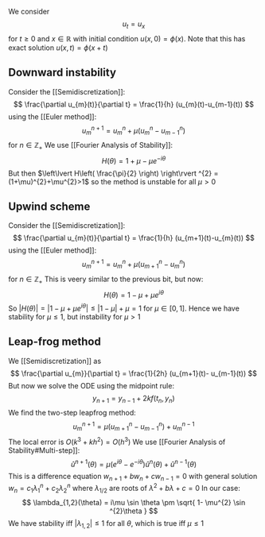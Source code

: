 We consider 
$$
u_{t}=u_{x}
$$
for $t\geq 0$ and $x\in \mathbb{R}$
with initial condition $u(x,0)=\phi(x)$.
Note that this has exact solution $u(x,t)=\phi(x+t)$

## Downward instability
Consider the [[Semidiscretization]]:
$$
\frac{\partial u_{m}(t)}{\partial t} = \frac{1}{h} (u_{m}(t)-u_{m-1}(t))
$$
using the [[Euler method]]:
$$
u_{m}^{n+1}=u_{m}^{n}+\mu(u_{m}^{n}-u_{m-1}^{n})
$$
for $n\in \mathbb{Z}_{+}$
We use [[Fourier Analysis of Stability]]:
$$
H(\theta)=1+\mu-\mu e^{-i\theta}
$$
But then $\left\lvert  H\left( \frac{\pi}{2} \right)  \right\rvert ^{2} =(1+\mu)^{2}+\mu^{2}>1$ 
so the method is unstable for all $\mu>0$
## Upwind scheme
Consider the [[Semidiscretization]]:
$$
\frac{\partial u_{m}(t)}{\partial t} = \frac{1}{h} (u_{m+1}(t)-u_{m}(t))
$$
using the [[Euler method]]:
$$
u_{m}^{n+1} = u_{m}^{n} + \mu(u_{m+1}^{n}-u_{m}^{n})
$$
for $n\in \mathbb{Z}_{+}$
This is veery similar to the previous bit, but now:
$$
H(\theta)=1-\mu+\mu e^{i\theta}
$$
So $\lvert H(\theta) \rvert =\lvert 1-\mu+\mu e^{i\theta} \rvert \leq \lvert 1-\mu \rvert+\mu=1$ for $\mu \in[0,1]$.
Hence we have stability for $\mu\leq 1$, but instability for $\mu>1$
## Leap-frog method
We [[Semidiscretization]] as
$$
\frac{\partial u_{m}}{\partial t} = \frac{1}{2h} (u_{m+1}(t)- u_{m-1}(t))
$$
But now we solve the ODE using the midpoint rule:
$$
y_{n+1}=y_{n-1}+2kf(t_{n},y_{n})
$$
We find the two-step leapfrog method:
$$
u_{m}^{n+1}=\mu(u_{m+1}^{n}-u_{m-1}^{n}) + u_{m}^{n-1}
$$
The local error is $O(k^{3}+kh^{2})=O(h^{3})$
We use [[Fourier Analysis of Stability#Multi-step]]:
$$
\hat{u}^{n+1}(\theta) = \mu(e^{i\theta} - e^{-i\theta}) \hat{u}^{n}(\theta) + \hat{u}^{n-1}(\theta)
$$
This is a difference equation $w_{n+1}+bw_{n}+cw_{n-1}=0$ 
with general solution $w_{n}=c_{1}\lambda_{1}^{n}+c_{2}\lambda_{2}^{n}$ 
where $\lambda_{1 /2}$ are roots of $\lambda^{2}+b\lambda+c=0$
In our case:
$$
\lambda_{1,2}(\theta) = i\mu \sin \theta \pm \sqrt{ 1- \mu^{2} \sin ^{2}\theta }
$$
We have stability iff $\lvert \lambda_{1,2} \rvert\leq 1$ for all $\theta$, 
which is true iff $\mu\leq 1$

